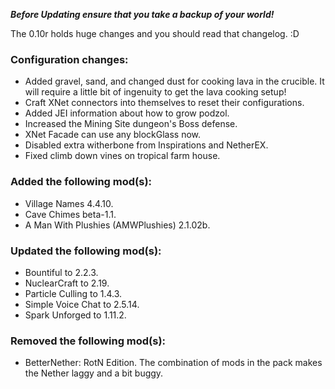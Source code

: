 ***Before Updating ensure that you take a backup of your world!***

The 0.10r holds huge changes and you should read that changelog. :D


### **__Configuration changes:__**
* Added gravel, sand, and changed dust for cooking lava in the crucible. It will require a little bit of ingenuity to get the lava cooking setup!
* Craft XNet connectors into themselves to reset their configurations.
* Added JEI information about how to grow podzol.
* Increased the Mining Site dungeon's Boss defense.
* XNet Facade can use any blockGlass now.
* Disabled extra witherbone from Inspirations and NetherEX.
* Fixed climb down vines on tropical farm house.

### **__Added the following mod(s):__**
* Village Names 4.4.10.
* Cave Chimes beta-1.1.
* A Man With Plushies (AMWPlushies) 2.1.02b.

### **__Updated the following mod(s):__**
* Bountiful to 2.2.3.
* NuclearCraft to 2.19.
* Particle Culling to 1.4.3.
* Simple Voice Chat to 2.5.14.
* Spark Unforged to 1.11.2.

### **__Removed the following mod(s):__**
* BetterNether: RotN Edition. The combination of mods in the pack makes the Nether laggy and a bit buggy.